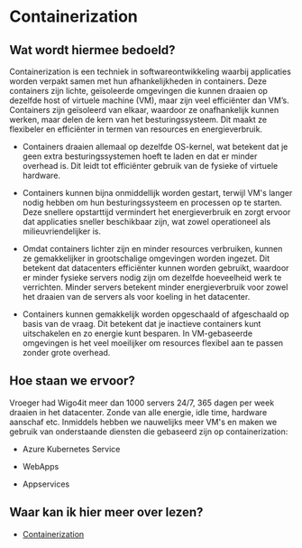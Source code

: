 # Containerization

## Wat wordt hiermee bedoeld?
Containerization is een techniek in softwareontwikkeling waarbij applicaties worden verpakt samen met hun afhankelijkheden in containers. Deze containers zijn lichte, geïsoleerde omgevingen die kunnen draaien op dezelfde host of virtuele machine (VM), maar zijn veel efficiënter dan VM’s. Containers zijn geïsoleerd van elkaar, waardoor ze onafhankelijk kunnen werken, maar delen de kern van het besturingssysteem. Dit maakt ze flexibeler en efficiënter in termen van resources en energieverbruik.

- Containers draaien allemaal op dezelfde OS-kernel, wat betekent dat je geen extra besturingssystemen hoeft te laden en dat er minder overhead is. Dit leidt tot efficiënter gebruik van de fysieke of virtuele hardware.

- Containers kunnen bijna onmiddellijk worden gestart, terwijl VM's langer nodig hebben om hun besturingssysteem en processen op te starten. Deze snellere opstarttijd vermindert het energieverbruik en zorgt ervoor dat applicaties sneller beschikbaar zijn, wat zowel operationeel als milieuvriendelijker is.

- Omdat containers lichter zijn en minder resources verbruiken, kunnen ze gemakkelijker in grootschalige omgevingen worden ingezet. Dit betekent dat datacenters efficiënter kunnen worden gebruikt, waardoor er minder fysieke servers nodig zijn om dezelfde hoeveelheid werk te verrichten. Minder servers betekent minder energieverbruik voor zowel het draaien van de servers als voor koeling in het datacenter.

- Containers kunnen gemakkelijk worden opgeschaald of afgeschaald op basis van de vraag. Dit betekent dat je inactieve containers kunt uitschakelen en zo energie kunt besparen. In VM-gebaseerde omgevingen is het veel moeilijker om resources flexibel aan te passen zonder grote overhead.

## Hoe staan we ervoor?
Vroeger had Wigo4it meer dan 1000 servers 24/7, 365 dagen per week draaien in het datacenter. Zonde van alle energie, idle time, hardware aanschaf etc. Inmiddels hebben we nauwelijks meer VM's en maken we gebruik van onderstaande diensten die gebaseerd zijn op containerization:

- Azure Kubernetes Service

- WebApps

- Appservices

## Waar kan ik hier meer over lezen?
- <a href="https://en.wikipedia.org/wiki/Containerization_(computing)">Containerization</a>







